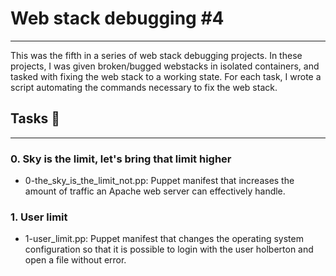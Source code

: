 # Web stack debugging #4
---
This was the fifth in a series of web stack debugging projects. In these projects, I was given broken/bugged webstacks in isolated containers, and tasked with fixing the web stack to a working state. For each task, I wrote a script automating the commands necessary to fix the web stack.

## Tasks 📃
---
### 0. Sky is the limit, let's bring that limit higher

  * 0-the_sky_is_the_limit_not.pp: Puppet manifest that increases the amount of traffic an Apache web server can effectively handle.

### 1. User limit

  * 1-user_limit.pp: Puppet manifest that changes the operating system configuration so that it is possible to login with the user holberton and open a file without error.

